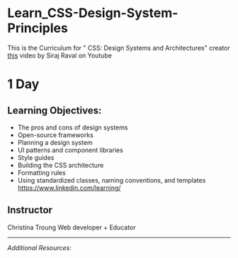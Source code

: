 # Learn_CSS-Design-System-Principles

This is the Curriculum for " CSS: Design Systems and Architectures" creator [this](https://youtu.be/Cr6VqTRO1v0) video by Siraj Raval on Youtube 

# 1 Day

## Learning Objectives:
- The pros and cons of design systems
- Open-source frameworks
- Planning a design system
- UI patterns and component libraries
- Style guides
- Building the CSS architecture
- Formatting rules
- Using standardized classes, naming conventions, and templates
https://www.linkedin.com/learning/

## Instructor 
Christina Troung
Web developer + Educator

---

*Additional Resources:*   

